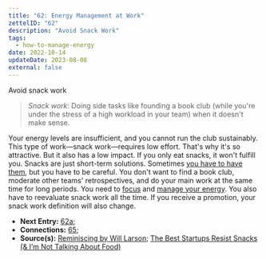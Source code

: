```yaml
---
title: "62: Energy Management at Work"
zettelID: "62"
description: "Avoid Snack Work"
tags:
  - how-to-manage-energy
date: 2022-10-14
updateDate: 2023-08-08
external: false
---
```


Avoid snack work
> *Snack work*: Doing side tasks like founding a book club (while you're under the stress of a high workload in your team) when it doesn't make sense.

Your energy levels are insufficient, and you cannot run the club sustainably. This type of work—snack work—requires low effort. That's why it's so attractive. But it also has a low impact. If you only eat snacks, it won't fulfill you. Snacks are just short-term solutions. Sometimes [you have to have them](/newsletter/mektup-23/), but you have to be careful. You don't want to find a book club, moderate other teams' retrospectives, and do your main work at the same time for long periods. You need to [focus](/deciding-on-what-you-should-focus-on-next/) and [manage your energy](/newsletter/mektup-46/). You also have to reevaluate snack work all the time. If you receive a promotion, your snack work definition will also change.

- **Next Entry:** [62a](/notes/62a/);
- **Connections:** [65](/notes/65/);
- **Source(s):** [Reminiscing by Will Larson](https://lethain.com/reminiscing/); [The Best Startups Resist Snacks (& I’m Not Talking About Food)](https://hunterwalk.com/2016/06/18/the-best-startups-resists-snacks-im-not-talking-about-food/)
